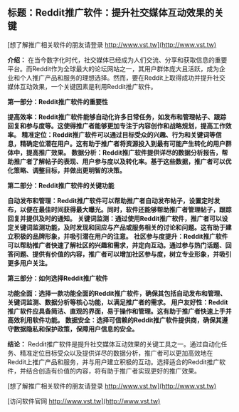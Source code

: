 ## **标题：Reddit推广软件：提升社交媒体互动效果的关键**

[想了解推广相关软件的朋友请登录 http://www.vst.tw](http://www.vst.tw)

**介绍：**
在当今数字化时代，社交媒体已经成为人们交流、分享和获取信息的重要平台。而Reddit作为全球最大的论坛网站之一，其用户群体庞大且活跃，成为企业和个人推广产品和服务的理想选择。然而，要在Reddit上取得成功并提升社交媒体互动效果，一个关键因素是利用Reddit推广软件。

**第一部分：Reddit推广软件的重要性**

**提高效率：Reddit推广软件能够自动化许多日常任务，如发布和管理帖子、跟踪回复和参与度等。这使得推广者能够更加专注于内容创作和战略规划，提高工作效率。**
**精准定位：Reddit推广软件可以通过目标受众的兴趣、行为和关键词等信息，精确定位潜在用户。这有助于推广者将资源投入到最有可能产生转化的用户群体中，提高推广效果。**
**数据分析：Reddit推广软件提供详尽的数据分析报告，帮助推广者了解帖子的表现、用户参与度以及转化率。基于这些数据，推广者可以优化策略、调整目标，并做出更明智的决策。**

**第二部分：Reddit推广软件的关键功能**

**自动发布和管理：Reddit推广软件可以帮助推广者自动发布帖子，设置定时发布，以便在最佳时间获得最大曝光。同时，软件还能够帮助推广者管理帖子，跟踪回复并提供及时的通知。**
**关键词监测：通过使用Reddit推广软件，推广者可以设定关键词监测功能，及时发现和回应与产品或服务相关的讨论和问题。这有助于建立积极的品牌形象，并吸引潜在用户的注意。**
**社区参与度提升：Reddit推广软件可以帮助推广者快速了解社区的兴趣和需求，并定向互动。通过参与热门话题、回答问题、提供有价值的内容，推广者可以增加社区参与度，树立专业形象，并吸引更多用户关注。**

**第三部分：如何选择Reddit推广软件**

**功能全面：选择一款功能全面的Reddit推广软件，确保其包括自动发布和管理、关键词监测、数据分析等核心功能，以满足推广者的需求。**
**用户友好性：Reddit推广软件应具备简洁、直观的界面，易于操作和管理。这有助于推广者快速上手并高效利用软件功能。**
**数据安全：选择可信赖的Reddit推广软件提供商，确保其遵守数据隐私和保护政策，保障用户信息的安全。**

**结论：**
Reddit推广软件是提升社交媒体互动效果的关键工具之一。通过自动化任务、精准定位目标受众以及提供详尽的数据分析，推广者可以更加高效地在Reddit上推广产品和服务，并与用户建立积极的互动。选择适合的Reddit推广软件，并结合创造有价值的内容，将有助于推广者实现更好的推广效果。

[想了解推广相关软件的朋友请登录 http://www.vst.tw](http://www.vst.tw)


[访问软件官网 http://www.vst.tw](http://www.vst.tw)
